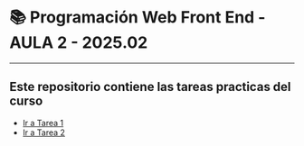 # 📚 Programación Web Front End - AULA 2 - 2025.02
---

## Este repositorio contiene las tareas practicas del curso

- [Ir a Tarea 1](./Tarea-1)
- [Ir a Tarea 2](./Tarea-2)
